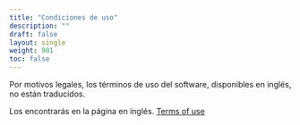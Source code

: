 ```yaml
---
title: "Condiciones de uso"
description: ""
draft: false
layout: single
weight: 901
toc: false
---
```


Por motivos legales, los términos de uso del software, disponibles en inglés, no están traducidos.

Los encontrarás en la página en inglés.
<span lang="en">
[Terms of use](https://thorium.edrlab.org/en/th3/900_about_thorium/901_thorium-terms-of-use/)
</span>